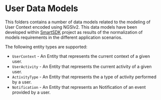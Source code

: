 # User Data Models

This folders contains a number of data models related to the modeling of User
Context encoded using NGSIv2. This data models have been developed within
[SmartSDK](http://smartsdk.eu) project as results of the normalization of models
requirements in the different application scenarios.


The following entity types are supported:

- `UserContext` - An Entity that represents the current context of a given user.
- `UserActivity` - An Entity that represents the current activity of a given user.
- `ActivityType` - An Entity that represents the a type of activity performed by a user.
- `Notification` - An Entity that represents an Notification of an event provided by a user.
